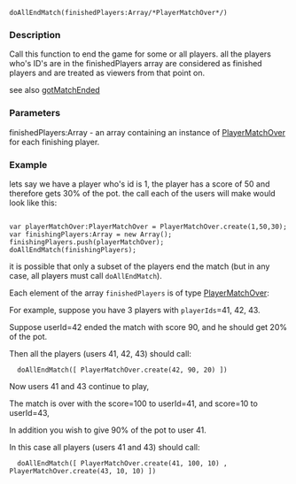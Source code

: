 
```
doAllEndMatch(finishedPlayers:Array/*PlayerMatchOver*/)
```


### Description ###

Call this function to end the game for some or all players.
all the players who's ID's are in the finishedPlayers array are considered as finished players
and are treated as viewers from that point on.

see also [gotMatchEnded](gotMatchEnded.md)

### Parameters ###

finishedPlayers:Array - an array containing an instance of [PlayerMatchOver](PlayerMatchOver.md) for each finishing player.



### Example ###

lets say we have a player who's id is 1, the player has a score of 50
and therefore gets 30% of the pot.
the call each of the users will make would look like this:
```

var playerMatchOver:PlayerMatchOver = PlayerMatchOver.create(1,50,30);
var finishingPlayers:Array = new Array();
finishingPlayers.push(playerMatchOver);
doAllEndMatch(finishingPlayers);

```



it is possible that only a subset of the players end the match (but in any case, all players must call `doAllEndMatch`).

Each element of the array `finishedPlayers` is of type [PlayerMatchOver](PlayerMatchOver.md):

For example, suppose you have 3 players with `playerIds`=41, 42, 43.

Suppose userId=42 ended the match with score 90, and he should get 20% of the pot.

Then all the players (users 41, 42, 43) should call:

```
  doAllEndMatch([ PlayerMatchOver.create(42, 90, 20) ])
```

Now users 41 and 43 continue to play,

The match is over with the score=100 to userId=41, and score=10 to userId=43,

In addition you wish to give 90% of the pot to user 41.

In this case all players (users 41 and 43) should call:

```
  doAllEndMatch([ PlayerMatchOver.create(41, 100, 10) , PlayerMatchOver.create(43, 10, 10) ])
```